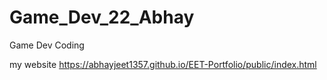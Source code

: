 # Game_Dev_22_Abhay
Game Dev Coding

my website https://abhayjeet1357.github.io/EET-Portfolio/public/index.html
